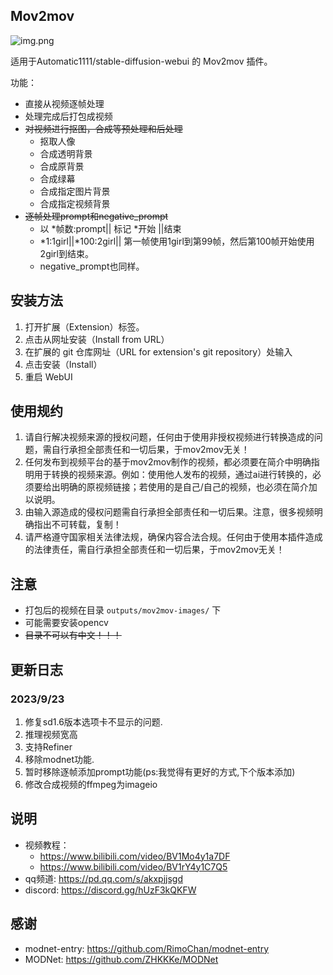 ## Mov2mov

![img.png](images/2.jpg)

适用于Automatic1111/stable-diffusion-webui 的 Mov2mov 插件。

功能：
- 直接从视频逐帧处理
- 处理完成后打包成视频
- ~~对视频进行抠图，合成等预处理和后处理~~
  - 抠取人像
  - 合成透明背景
  - 合成原背景
  - 合成绿幕
  - 合成指定图片背景
  - 合成指定视频背景
- ~~逐帧处理prompt和negative_prompt~~
  - 以 *帧数:prompt|| 标记 *开始 ||结束
  - *1:1girl||*100:2girl|| 第一帧使用1girl到第99帧，然后第100帧开始使用2girl到结束。
  - negative_prompt也同样。

## 安装方法

1. 打开扩展（Extension）标签。
2. 点击从网址安装（Install from URL）
3. 在扩展的 git 仓库网址（URL for extension's git repository）处输入 
4. 点击安装（Install）
5. 重启 WebUI

## 使用规约

1. 请自行解决视频来源的授权问题，任何由于使用非授权视频进行转换造成的问题，需自行承担全部责任和一切后果，于mov2mov无关！
2. 任何发布到视频平台的基于mov2mov制作的视频，都必须要在简介中明确指明用于转换的视频来源。例如：使用他人发布的视频，通过ai进行转换的，必须要给出明确的原视频链接；若使用的是自己/自己的视频，也必须在简介加以说明。
3. 由输入源造成的侵权问题需自行承担全部责任和一切后果。注意，很多视频明确指出不可转载，复制！
4. 请严格遵守国家相关法律法规，确保内容合法合规。任何由于使用本插件造成的法律责任，需自行承担全部责任和一切后果，于mov2mov无关！

## 注意

- 打包后的视频在目录 `outputs/mov2mov-images/` 下
- 可能需要安装opencv
- ~~目录不可以有中文！！！~~

## 更新日志

### 2023/9/23

1. 修复sd1.6版本选项卡不显示的问题.
2. 推理视频宽高
3. 支持Refiner
4. 移除modnet功能.
5. 暂时移除逐帧添加prompt功能(ps:我觉得有更好的方式,下个版本添加)
6. 修改合成视频的ffmpeg为imageio

## 说明
- 视频教程：
  - https://www.bilibili.com/video/BV1Mo4y1a7DF
  - https://www.bilibili.com/video/BV1rY4y1C7Q5
- qq频道: https://pd.qq.com/s/akxpjjsgd
- discord: https://discord.gg/hUzF3kQKFW

## 感谢

- modnet-entry: https://github.com/RimoChan/modnet-entry
- MODNet: https://github.com/ZHKKKe/MODNet

